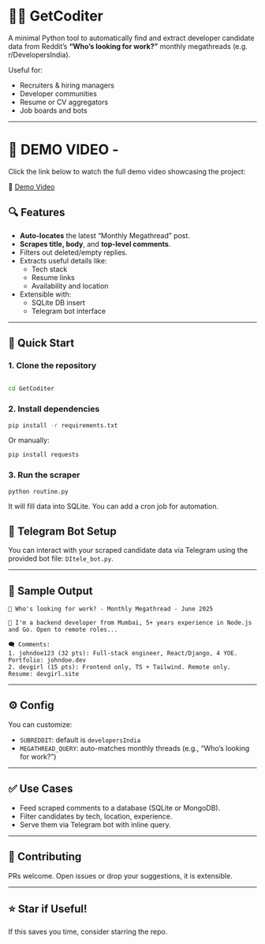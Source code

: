 # 🧑‍💼 GetCoditer

A minimal Python tool to automatically find and extract developer candidate data from Reddit’s **“Who’s looking for work?”** monthly megathreads (e.g. r/DevelopersIndia).

Useful for:
- Recruiters & hiring managers
- Developer communities
- Resume or CV aggregators
- Job boards and bots

---


# 🚀 DEMO VIDEO -

Click the link below to watch the full demo video showcasing the project:

🔗 [Demo Video ](https://drive.google.com/file/d/1ejPvI2wCFbNAgwAb_ZMUHpNRflpVLrbr/view?usp=sharing)


## 🔍 Features

- **Auto-locates** the latest “Monthly Megathread” post.
- **Scrapes title, body**, and **top-level comments**.
- Filters out deleted/empty replies.
- Extracts useful details like:
  - Tech stack
  - Resume links
  - Availability and location
- Extensible with:
  - SQLite DB insert
  - Telegram bot interface

---

## 🚀 Quick Start

### 1. Clone the repository

```bash

cd GetCoditer
```

### 2. Install dependencies

```bash
pip install -r requirements.txt
```

Or manually:

```bash
pip install requests
```

### 3. Run the scraper

```bash
python routine.py
```

It will fill data into SQLite. You can add a cron job for automation.


## 💬 Telegram Bot Setup

You can interact with your scraped candidate data via Telegram using the provided bot file: `DItele_bot.py`.


---

## 🧪 Sample Output

```
📝 Who's looking for work? - Monthly Megathread - June 2025

📄 I'm a backend developer from Mumbai, 5+ years experience in Node.js and Go. Open to remote roles...

🗨️ Comments:
1. johndoe123 (32 pts): Full-stack engineer, React/Django, 4 YOE. Portfolio: johndoe.dev
2. devgirl (15 pts): Frontend only, TS + Tailwind. Remote only. Resume: devgirl.site
```

---

## ⚙️ Config

You can customize:

- `SUBREDDIT`: default is `developersIndia`
- `MEGATHREAD_QUERY`: auto-matches monthly threads (e.g., “Who’s looking for work?”)

---

## ✅ Use Cases

- Feed scraped comments to a database (SQLite or MongoDB).
- Filter candidates by tech, location, experience.
- Serve them via Telegram bot with inline query.

---

## 🤝 Contributing

PRs welcome. Open issues or drop your suggestions, it is extensible.

---

## ⭐️ Star if Useful!

If this saves you time, consider starring the repo. 
